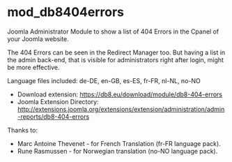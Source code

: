 # mod_db8404errors
Joomla Administrator Module to show a list of 404 Errors in the Cpanel of your Joomla website.


The 404 Errors can be seen in the Redirect Manager too. But having a list in the admin back-end, that is visible for administrators right after login, might be more effective.

Language files included: de-DE, en-GB, es-ES, fr-FR, nl-NL, no-NO

* Download extension: https://db8.eu/download/module/db8-404-errors
* Joomla Extension Directory: http://extensions.joomla.org/extensions/extension/administration/admin-reports/db8-404-errors

Thanks to:

* Marc Antoine Thevenet - for French Translation (fr-FR language pack).
* Rune Rasmussen - for Norwegian translation (no-NO language pack).
